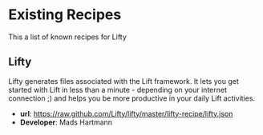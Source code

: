 # Existing Recipes 

This a list of known recipes for Lifty

## Lifty
Lifty generates files associated with the Lift framework. It lets you get started with Lift in less than a minute - depending on your internet connection ;) and helps you be more productive in your daily Lift activities.    

- **url**: https://raw.github.com/Lifty/lifty/master/lifty-recipe/lifty.json
- **Developer**: Mads Hartmann

